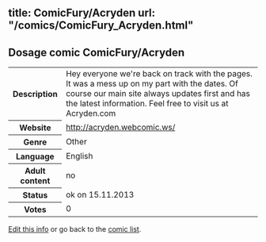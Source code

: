 title: ComicFury/Acryden
url: "/comics/ComicFury_Acryden.html"
---
Dosage comic ComicFury/Acryden
-----------------------------------------

<p id="msg"></p>
<script type="text/javascript">
if (window.location.search === '?edit_info_mail=sent_ok') {
  var elem = document.getElementById("msg");
  elem.innerHTML = 'Edited information sucessfully sent for review, which is usually done daily. Thanks!';
  elem.className = 'ok';
}
</script>
<table class="comicinfo">
<tr>
<th>Description</th><td>Hey everyone we're back on track with the pages. It was a mess up on my part with the dates. Of course our main site always updates first and has the latest information. Feel free to visit us at Acryden.com</td>
</tr>
<tr>
<th>Website</th><td><a href="http://acryden.webcomic.ws/">http://acryden.webcomic.ws/</a></td>
</tr>
<tr>
<th>Genre</th><td>Other</td>
</tr>
<tr>
<th>Language</th><td>English</td>
</tr>
<tr>
<th>Adult content</th><td>no</td>
</tr>
<tr>
<th>Status</th><td>ok on 15.11.2013</td>
</tr>
<tr>
<th>Votes</th><td>0</td>
</tr>
</table>

[Edit this info](ComicFury_Acryden_edit.html) or go back to the [comic list](../comic-index.html).

